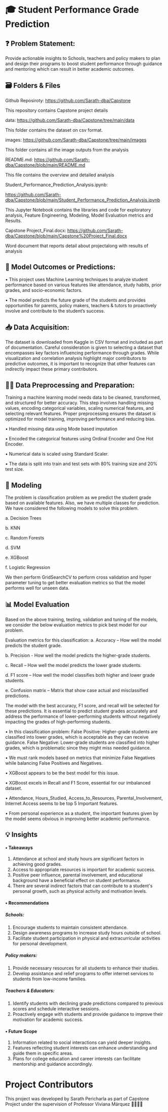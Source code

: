 # 🎓 Student Performance Grade Prediction

## ❓ Problem Statement: 

Provide actionable insights to Schools, teachers and policy makers to plan and design their programs to boost student performance through guidance and mentoring which can result in better academic outcomes.

## 🗃️ Folders & Files

Github Reposiroty: https://github.com/Sarath-dba/Capstone

This repository contains Capstone project details

data: https://github.com/Sarath-dba/Capstone/tree/main/data

This folder contains the dataset on csv format.

images: https://github.com/Sarath-dba/Capstone/tree/main/images

This folder contains all the image outputs from the analysis

README.md: https://github.com/Sarath-dba/Capstone/blob/main/README.md

This file contains the overview and detailed analysis

Student_Performance_Prediction_Analysis.ipynb: 

https://github.com/Sarath-dba/Capstone/blob/main/Student_Performance_Prediction_Analysis.ipynb

This Jupyter Notebook contains the libraries and code for exploratory analysis, Feature Engineering, Modeling, Model Evaluation metrics and Results.

Capstone Project_Final.docx: https://github.com/Sarath-dba/Capstone/blob/main/Capstone%20Project_Final.docx

Word document that reports detail about projectalong with results of analysis

## 🎯 Model Outcomes or Predictions: 

•	This project uses Machine Learning techniques to analyze student performance based on various features like attendance, study habits, prior grades, and socio-economic factors.

•	The model predicts the future grade of the students and provides opportunities for parents, policy makers, teachers & tutors to proactively involve and contribute to the student’s success.

## 📥 Data Acquisition: 

The dataset is downloaded from Kaggle in CSV format and included as part of documentation. Careful consideration is given to selecting a dataset that encompasses key factors influencing performance through grades. While visualization and correlation analysis highlight major contributors to predictive outcomes, it is important to recognize that other features can indirectly impact these primary contributors.

## 🧑‍💻 Data Preprocessing and Preparation: 

Training a machine learning model needs data to be cleaned, transformed, and structured for better accuracy. 
This step involves handling missing values, encoding categorical variables, scaling numerical features, and selecting relevant features. 
Proper preprocessing ensures the dataset is optimized for model training, improving performance and reducing bias.

•	Handled missing data using Mode based imputation

•	Encoded the categorical features using Ordinal Encoder and One Hot Encoder.

•	Numerical data is scaled using Standard Scaler.

•	The data is split into train and test sets with 80% training size and 20% test size.

## 🧮 Modeling 
The problem is classification problem as we predict the student grade based on available features. Also, we have multiple classes for prediction. We have considered the following models to solve this problem.

a.	Decision Trees

b.	KNN

c.	Random Forests

d.	SVM

e.	XGBoost

f.	Logistic Regression

We then perform GridSearchCV to perform cross validation and hyper parameter tuning to get better evaluation metrics so that the model performs well for unseen data. 

## 📊 Model Evaluation

Based on the above training, testing, validation and tuning of the models, we consider the below evaluation metrics to pick best model for our problem. 

Evaluation metrics for this classification:
a.	Accuracy – How well the model predicts the student grade.

b.	Precision - How well the model predicts the higher-grade students.

c.	Recall – How well the model predicts the lower grade students.

d.	F1 score – How well the model classifies both higher and lower grade students.

e.	Confusion matrix – Matrix that show case actual and misclassified predictions.

The model with the best accuracy, F1 score, and recall will be selected for these predictions. It is essential to predict student grades accurately and address the performance of lower-performing students without negatively impacting the grades of high-performing students.

•	In this classification problem:
False Positive: Higher-grade students are classified into lower grades, which is acceptable as they can receive guidance.
False Negative: Lower-grade students are classified into higher grades, which is problematic since they might miss needed guidance.

•	We must rank models based on metrics that minimize False Negatives while balancing False Positives and Negatives.

•	XGBoost appears to be the best model for this issue.

•	XGBoost excels in Recall and F1 Score, essential for our imbalanced dataset.

•	Attendance, Hours_Studied, Access_to_Resources, Parental_Involvement, Internet Access seems to be top 5 Important features.

•	From personal experience as a student, the important features given by the model seems obvious in improving better academic performance.


## 💡 Insights

#### •	Takeaways
1.	Attendance at school and study hours are significant factors in achieving good grades.
2.	Access to appropriate resources is important for academic success.
3.	Positive peer influence, parental involvement, and educational background have a beneficial effect on student performance.
4.	There are several indirect factors that can contribute to a student's personal growth, such as physical activity and motivation levels.
   
#### •	Recommendations
##### Schools:
1.	Encourage students to maintain consistent attendance.
2.	Design awareness programs to increase study hours outside of school.
3.	Facilitate student participation in physical and extracurricular activities for personal development.
##### Policy makers:
1.	Provide necessary resources for all students to enhance their studies.
2.	Develop assistance and relief programs to offer internet services to students from low-income families.
##### Teachers & Educators:
1.	Identify students with declining grade predictions compared to previous scores and schedule interactive sessions.
2.	Proactively engage with students and provide guidance to improve their motivation for academic success.

#### •	Future Scope
1.	Information related to social interactions can yield deeper insights.
2.	Features reflecting student interests can enhance understanding and guide them in specific areas.
3.	Plans for college education and career interests can facilitate mentorship and guidance accordingly.

# Project Contributors
This project was developed by Sarath Pericharla as part of Capstone Project under the supervision of Professor Viviana Márquez 👩‍🏫👏🙏
